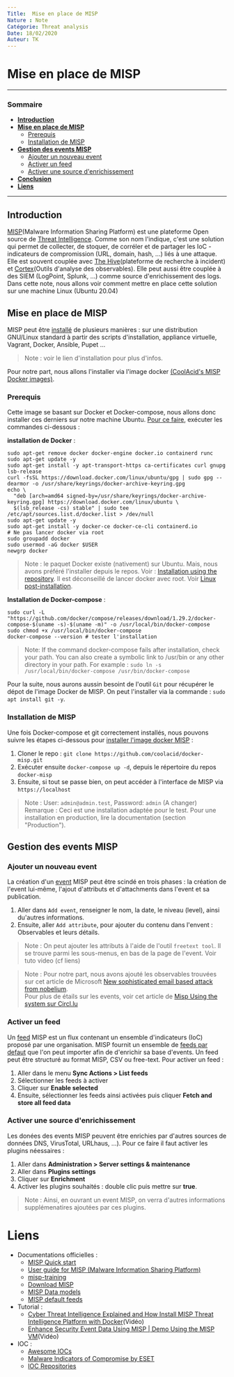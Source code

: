 ```yaml
---
Title:  Mise en place de MISP
Nature : Note
Catégorie: Threat analysis
Date: 18/02/2020
Auteur: TK
---
```



# Mise en place de MISP
---
### Sommaire

- **[Introduction](#Introduction)**
- **[Mise en place de MISP](#Mise-en-place-de-MSIP)**
  - [Prerequis](#Prerequis)
  - [Installation de MISP](#Installation-de-MISP)
- **[Gestion des events MISP](#Gestion-des-events-MISP)**
  - [Ajouter un nouveau event](#Ajouter-un-nouveau-event)
  - [Activer un feed](#Activer-un-feed)
  - [ Activer une source d'enrichissement](#Activer-une-source-denrichissement)
- **[Conclusion](#Conclusion)**
- **[Liens](#Liens)**
---

## Introduction
[MISP](https://www.misp-project.org/)(Malware Information Sharing Platform)
est une plateforme Open source de [Threat Intelligence](https://www.kaspersky.fr/resource-center/definitions/threat-intelligence). Comme son nom l'indique, c'est une solution qui permet de collecter, de stoquer, de corréler et de partager les IoC - indicateurs de compromission (URL, domain, hash, ...) liés à une attaque. Elle est souvent couplée avec [The Hive](https://github.com/TheHive-Project/Cortex)(plateforme de recherche à incident) et [Cortex](https://github.com/TheHive-Project/Cortex)(Outils d'analyse des observables).
Elle peut aussi être couplée à des SIEM (LogPoint, Splunk, ...) comme source d'enrichissement des logs.<br>
Dans cette note, nous allons voir comment mettre en place cette solution sur une machine Linux (Ubuntu 20.04)

## Mise en place de MISP
MISP peut être [installé](https://www.misp-project.org/download/) de plusieurs manières : sur une distribution GNU/Linux standard à partir des scripts d'installation, appliance virtuelle, Vagrant, Docker, Ansible, Pupet ... 
> Note : voir le lien d'installation pour plus d'infos.

Pour notre part, nous allons l'installer via l'image docker [(CoolAcid's MISP Docker images)](https://github.com/coolacid/docker-misp). <br>

### Prerequis
Cette image se basant sur Docker et Docker-compose, nous allons donc installer ces derniers sur notre machine Ubuntu. [Pour ce faire](https://docs.docker.com/compose/install/), exécuter les commandes ci-dessous :

**installation de Docker** : <br>
```
sudo apt-get remove docker docker-engine docker.io containerd runc
sudo apt-get update -y
sudo apt-get install -y apt-transport-https ca-certificates curl gnupg lsb-release 
curl -fsSL https://download.docker.com/linux/ubuntu/gpg | sudo gpg --dearmor -o /usr/share/keyrings/docker-archive-keyring.gpg
echo \
  "deb [arch=amd64 signed-by=/usr/share/keyrings/docker-archive-keyring.gpg] https://download.docker.com/linux/ubuntu \
  $(lsb_release -cs) stable" | sudo tee /etc/apt/sources.list.d/docker.list > /dev/null
sudo apt-get update -y
sudo apt-get install -y docker-ce docker-ce-cli containerd.io
# Ne pas lancer docker via root
sudo groupadd docker
sudo usermod -aG docker $USER
newgrp docker 
```
> Note : le paquet Docker existe (nativement) sur Ubuntu. Mais, nous avons préféré l'installer depuis le repos. Voir : [Installation using the repository](https://docs.docker.com/engine/install/ubuntu/#install-using-the-repository). 
> Il est déconseillé de lancer docker avec root. Voir [Linux post-installation](https://docs.docker.com/engine/install/linux-postinstall/).



**Installation de Docker-compose** : <br>
```
sudo curl -L "https://github.com/docker/compose/releases/download/1.29.2/docker-compose-$(uname -s)-$(uname -m)" -o /usr/local/bin/docker-compose
sudo chmod +x /usr/local/bin/docker-compose
docker-compose --version # tester l'installation
```
> Note: If the command docker-compose fails after installation, check your path. You can also create a symbolic link to /usr/bin or any other directory in your path. For example : `sudo ln -s /usr/local/bin/docker-compose /usr/bin/docker-compose`

Pour la suite, nous aurons aussin besoint de l'outil `Git` pour récupérer le dépot de l'image Docker de MISP. On peut l'installer via la commande : `sudo apt install git -y`.

### Installation de MISP
Une fois Docker-compose et git correctement installés, nous pouvons suivre les étapes ci-dessous pour [installer l'image docker MISP](https://github.com/coolacid/docker-misp) :

1. Cloner le repo : `git clone https://github.com/coolacid/docker-misp.git`
2. Exécuter ensuite `docker-compose up -d`, depuis le répertoire du repos `docker-misp`
3. Ensuite, si tout se passe bien, on peut accéder à l'interface de MISP via `https://localhost`

> Note : User: ``admin@admin.test``, Password: ``admin`` (A changer)
> Remarque : Ceci est une installation adaptée pour le test. Pour une installation en production, lire la documentation (section "Production").

## Gestion des events MISP
### Ajouter un nouveau event
La création d'un [event](https://www.circl.lu/doc/misp/quick-start/) MISP peut être scindé en trois phases : la création de l'event lui-même, l'ajout d'attributs et d'attachments dans l'event et sa publication.
1. Aller dans `Add event`, renseigner le nom, la date, le niveau (level), ainsi du'autres informations.
2. Ensuite, aller `Add attribute`, pour ajouter du contenu dans l'envent : Observables et leurs détails.
> Note : On peut ajouter les attributs à l'aide de l'outil `freetext tool`. Il se trouve parmi les sous-menus, en bas de la page de l'event. Voir tuto video (cf liens)

> Note : Pour notre part, nous avons ajouté les observables trouvées sur cet article de Microsoft [New sophisticated email based attack from nobelium](https://www.microsoft.com/security/blog/2021/05/27/new-sophisticated-email-based-attack-from-nobelium/).<br>
> Pour plus de étails sur les events, voir cet article de [Misp Using the system sur Circl.lu](https://www.circl.lu/doc/misp/using-the-system/)

### Activer un feed
Un [feed](https://www.circl.lu/doc/misp/managing-feeds/) MISP est un flux contenant un ensemble d'indicateurs (IoC) proposé par une organisation. MISP fournit un ensemble de [feeds par defaut](https://www.misp-project.org/feeds/) que l'on peut importer afin de d'enrichir sa base d'events. Un feed peut être structuré au format MISP, CSV ou free-text.
Pour activer un feed :
1. Aller dans le menu **Sync Actions > List feeds**
2. Sélectionner les feeds à activer 
3. Cliquer sur **Enable selected**
4. Ensuite, sélectionner les feeds ainsi activées puis cliquer **Fetch and store all feed data**


### Activer une source d'enrichissement
Les donées des events MISP peuvent être enrichies par d'autres sources de données DNS, VirusTotal, URLhaus, ...). Pour ce faire il faut activer les plugins néessaires :
1. Aller dans **Administration > Server settings & maintenance**
2. Aller dans **Plugins settings**
3. Cliquer sur **Enrichment** 
4. Activer les plugins souhaités : double clic puis mettre sur **true**.
> Note : Ainsi, en ouvrant un event MISP, on verra d'autres informations supplémenatires ajoutées par ces plugins.


# Liens
- Documentations officielles :
  - [MISP Quick start](https://www.circl.lu/doc/misp/quick-start/)
  - [User guide for MISP (Malware Information Sharing Platform)](https://www.circl.lu/doc/misp/)
  - [misp-training](https://github.com/MISP/misp-training/blob/master/README.md)
  - [Download MISP](https://www.misp-project.org/download/)
  - [MISP Data models](https://www.misp-project.org/datamodels/)
  - [MISP default feeds](https://www.misp-project.org/feeds/)
- Tutorial :
    - [Cyber Threat Intelligence Explained and How Install MISP Threat Intelligence Platform with Docker](https://www.youtube.com/watch?v=Oq8thVrNqGw)(Vidéo)
    - [Enhance Security Event Data Using MISP | Demo Using the MISP VM](https://www.youtube.com/watch?v=3sWmm2km9LA)(Vidéo)
- IOC :
  - [Awesome IOCs](https://github.com/sroberts/awesome-iocs)
  - [Malware Indicators of Compromise by ESET](https://github.com/eset/malware-ioc)
  - [IOC Repositories](http://www.covert.io/threat-intelligence/)
